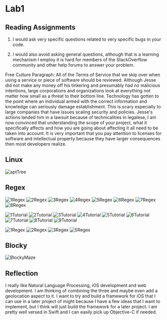 # Lab1


## Reading Assignments

1) I would ask very specific questions related to very specific bugs in your code.

2) I would also avoid asking general questions, although that is a learning mechanism I employ it is hard for members of the StackOverflow community and other help forums to answer your problem.

Free Culture Paragraph:
All of the Terms of Service that we skip over when using a service or piece of software should be reviewed. Although Jesse did not make any money off his tinkering and presumably had no malicious intentions, large corporations and organizations look at everything not matter how small as a threat to their bottom line. Technology has gotten to the point where an individual armed with the correct information and knowledge can seriously damage establishment. This is scary especially to large companies that have issues scaling security and policies. Jesse's actions landed him in a lawsuit because of technicalities in legalese, I am now convinced that understanding the scope of your project, what it specifically affects and how you are going about affecting it all need to be taken into account. It is very important that you pay attention to licenses for software and intellectual property because they have larger consequences then most developers realize. 

## Linux 

![aptTree](/images/lab1-images/ubuntu.png)
  
## Regex
![1Regex](/images/lab1-images/ex1.png)
![2Regex](/images/lab1-images/ex112.png)
![3Regex](/images/lab1-images/ex2.png)
![4Regex](/images/lab1-images/ex3.png)
![5Regex](/images/lab1-images/ex4.png)
![6Regex](/images/lab1-images/ex5.png)
![7Regex](/images/lab1-images/ex6.png)
![8Regex](/images/lab1-images/ex7.png)

![1Tutorial](/images/lab1-images/tutorial1.png)
![2Tutorial](/images/lab1-images/tutorial2.png)
![3Tutorial](/images/lab1-images/tutorial3.png)
![4Tutorial](/images/lab1-images/tutorial4.png)
![5Tutorial](/images/lab1-images/tutorial5.png)
![6Tutorial](/images/lab1-images/tutorial6.png)
![7Tutorial](/images/lab1-images/tutorial7.png)
![8Tutorial](/images/lab1-images/tutorial8.png)
![9Tutorial](/images/lab1-images/tutorial9.png)

![1Regex](/images/lab1-images/regex1.png)
![2Regex](/images/lab1-images/regex2.png)
![3Regex](/images/lab1-images/regex3.png)
![5Regex](/images/lab1-images/regex5.png)


## Blocky

![BlockyMaze](/images/lab1-images/blocky.png)


## Reflection

I really like Natural Language Processing, iOS development and web development. I am thinking of combining the three and maybe even add a geolocation aspect to it. I want to try and build a framework for iOS that I can use in a later project of might because I have a few ideas that I want to implement, but I think will just build the framework for a later project. I am pretty well versed in Swift and I can easily pick up Objective-C if needed.
